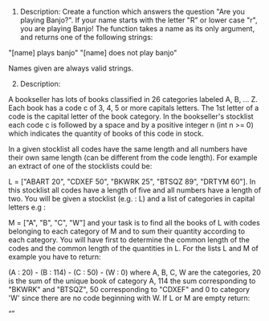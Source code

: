 1) Description:
Create a function which answers the question "Are you playing Banjo?". If your name starts with the letter "R" or lower case "r", you are playing Banjo!
The function takes a name as its only argument, and returns one of the following strings:

"[name] plays banjo" "[name] does not play banjo"

Names given are always valid strings.


2) Description:

 A bookseller has lots of books classified in 26 categories labeled A, B, ... Z. Each book has a code c of 3, 4, 5 or more capitals letters. The 1st letter of a code is the capital letter of the book category. In the bookseller's stocklist each code c is followed by a space and by a positive integer n (int n >= 0) which indicates the quantity of books of this code in stock.

In a given stocklist all codes have the same length and all numbers have their own same length (can be different from the code length).
For example an extract of one of the stocklists could be:

L = ["ABART 20", "CDXEF 50", "BKWRK 25", "BTSQZ 89", "DRTYM 60"].
In this stocklist all codes have a length of five and all numbers have a length of two. You will be given a stocklist (e.g. : L) and a list of categories in capital letters e.g :

M = ["A", "B", "C", "W"]
and your task is to find all the books of L with codes belonging to each category of M and to sum their quantity according to each category. You will have first to determine the common length of the codes and the common length of the quantities in L.
For the lists L and M of example you have to return:

(A : 20) - (B : 114) - (C : 50) - (W : 0)
where A, B, C, W are the categories, 20 is the sum of the unique book of category A, 114 the sum corresponding to "BKWRK" and "BTSQZ", 50 corresponding to "CDXEF" and 0 to category 'W' since there are no code beginning with W. If L or M are empty return:

“”